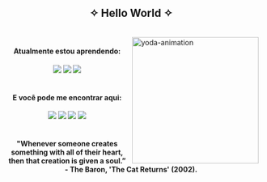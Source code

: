 
<h2  align="center"> ✧ Hello World ✧ </h2>
  


<div style="display: inline_block"><br>
  <img align="right" alt="yoda-animation" height="250" width="250" src="https://media.giphy.com/avatars/palomalightwood/dtPcbxgNtW0y.gif">
</div>  

<div align="center"> 
   <h4> Atualmente estou aprendendo: </h4>
   <img src="https://img.shields.io/badge/HTML5-E34F26?style=for-the-badge&logo=html5&logoColor=white" />
   <img src="https://img.shields.io/badge/CSS3-1572B6?style=for-the-badge&logo=css3&logoColor=white" />
   <img src="https://img.shields.io/badge/JavaScript-F7DF1E?style=for-the-badge&logo=javascript&logoColor=black" />
 </div>

<br>


<div align="center">
  <h4> E você pode me encontrar aqui: </h4>
   <a href = "mailto:luanaduartenegreiros@gmail.com"><img src="https://img.shields.io/badge/-Gmail-%23333?style=for-the-badge&logo=gmail&logoColor=white" target="_blank"></a>
 <a href="https://instagram.com/lua.ngrx" target="_blank"><img src="https://img.shields.io/badge/-Instagram-%23E4405F?style=for-the-badge&logo=instagram&logoColor=white" target="_blank"></a> 
 <a href="https://www.linkedin.com/in/luana-negreiros" target="_blank"><img src="https://img.shields.io/badge/-LinkedIn-%230077B5?style=for-the-badge&logo=linkedin&logoColor=white" target="_blank"></a> 
  <a href="hhttps://open.spotify.com/user/l0luana?si=cd09bcd117ac4916"><img src="https://img.shields.io/badge/Spotify-1ED760?&style=for-the-badge&logo=spotify&logoColor=white" /></a>
 </div>
 
<br> 

 <h4  align="center"> "Whenever someone creates something with all of their heart, then that creation is given a soul.” <br>
    - The Baron, 'The Cat Returns' (2002). </h4>

  
